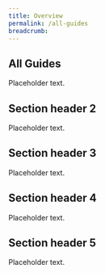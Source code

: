 ```yaml
---
title: Overview
permalink: /all-guides
breadcrumb: 
---
```


## All Guides

Placeholder text.

## Section header 2

Placeholder text.

## Section header 3

Placeholder text.

## Section header 4

Placeholder text.

## Section header 5

Placeholder text.
